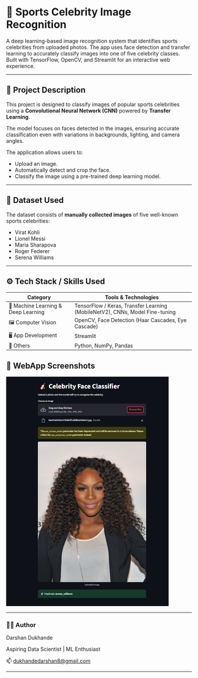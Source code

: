 # 🧠 Sports Celebrity Image Recognition 

A deep learning-based image recognition system that identifies sports celebrities from uploaded photos. The app uses face detection and transfer learning to accurately classify images into one of five celebrity classes. Built with TensorFlow, OpenCV, and Streamlit for an interactive web experience.

---

## 📌 Project Description

This project is designed to classify images of popular sports celebrities using a **Convolutional Neural Network (CNN)** powered by **Transfer Learning**. 

The model focuses on faces detected in the images, ensuring accurate classification even with variations in backgrounds, lighting, and camera angles.

The application allows users to:
- Upload an image.
- Automatically detect and crop the face.
- Classify the image using a pre-trained deep learning model.

---

## 📂 Dataset Used

The dataset consists of  **manually collected images** of five well-known sports celebrities:

- Virat Kohli
- Lionel Messi
- Maria Sharapova
- Roger Federer
- Serena Williams

---
## ⚙️ Tech Stack / Skills Used

| Category                            | Tools & Technologies                                                         |
| ----------------------------------- | ---------------------------------------------------------------------------- |
| 🧠 Machine Learning & Deep Learning | TensorFlow / Keras, Transfer Learning (MobileNetV2), CNNs, Model Fine-tuning |
| 🖼️ Computer Vision                 | OpenCV, Face Detection (Haar Cascades, Eye Cascade)                           |
| 🖥️ App Development                 | Streamlit                                                                     |
| 💾 Others                           | Python, NumPy, Pandas                                                        |


## 📌 WebApp Screenshots

![App Screenshot 1](ui.png)

---

### 👨‍💻 Author
Darshan Dukhande

Aspiring Data Scientist | ML Enthusiast

📫 dukhandedarshan8@gmail.com

---


